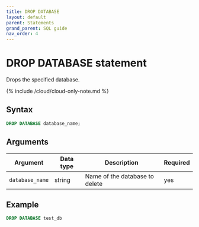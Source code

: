 ```yaml
---
title: DROP DATABASE
layout: default
parent: Statements
grand_parent: SQL guide
nav_order: 4
---
```


# DROP DATABASE statement

Drops the specified database.

{% include /cloud/cloud-only-note.md %}

## Syntax

```sql
DROP DATABASE database_name;
```

## Arguments

| Argument | Data type | Description | Required |
|---|---|---|---|
| `database_name` | string | Name of the database to delete | yes |

## Example

```sql
DROP DATABASE test_db
```
